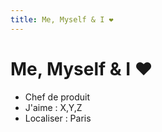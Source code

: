 ```yaml
---
title: Me, Myself & I ❤️
---
```


# Me, Myself & I ❤️ 

* Chef de produit 
* J'aime : X,Y,Z
* Localiser : Paris

